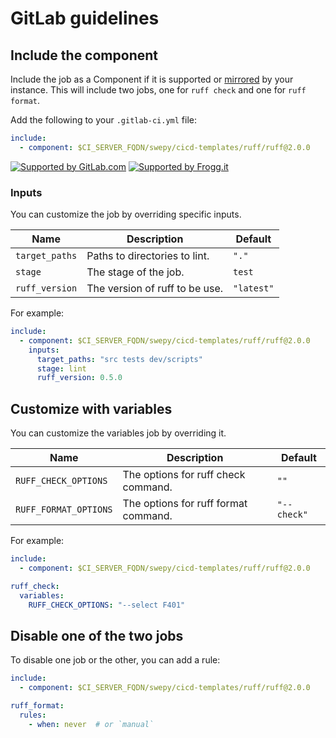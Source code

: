 # GitLab guidelines

## Include the component

Include the job as a Component if it is supported
or [mirrored](https://docs.gitlab.com/ee/user/project/repository/mirror/pull.html) by
your instance. This will include two jobs, one for `ruff check` and one for `ruff format`.

Add the following to your `.gitlab-ci.yml` file:

```yaml
include:
  - component: $CI_SERVER_FQDN/swepy/cicd-templates/ruff/ruff@2.0.0
```

[![Supported by GitLab.com](https://img.shields.io/badge/Supported_by-GitLab.com-orange)](https://gitlab.com)
[![Supported by Frogg.it](https://img.shields.io/badge/Supported_by-Frogg.it-green)](https://froggit.fr/)

### Inputs

You can customize the job by overriding specific inputs.

| Name           | Description                    | Default    |
|----------------|--------------------------------|------------|
| `target_paths` | Paths to directories to lint.  | `"."`      |
| `stage`        | The stage of the job.          | `test`     |
| `ruff_version` | The version of ruff to be use. | `"latest"` |

For example:

```yml
include:
  - component: $CI_SERVER_FQDN/swepy/cicd-templates/ruff/ruff@2.0.0
    inputs:
      target_paths: "src tests dev/scripts"
      stage: lint
      ruff_version: 0.5.0
```

## Customize with variables

You can customize the variables job by overriding it.

| Name                  | Description                          | Default     |
|-----------------------|--------------------------------------|-------------|
| `RUFF_CHECK_OPTIONS`  | The options for ruff check command.  | `""`        |
| `RUFF_FORMAT_OPTIONS` | The options for ruff format command. | `"--check"` |

For example:

```yaml
include:
  - component: $CI_SERVER_FQDN/swepy/cicd-templates/ruff/ruff@2.0.0

ruff_check:
  variables:
    RUFF_CHECK_OPTIONS: "--select F401"
```

## Disable one of the two jobs

To disable one job or the other, you can add a rule:

```yml
include:
  - component: $CI_SERVER_FQDN/swepy/cicd-templates/ruff/ruff@2.0.0

ruff_format:
  rules:
    - when: never  # or `manual`
```
